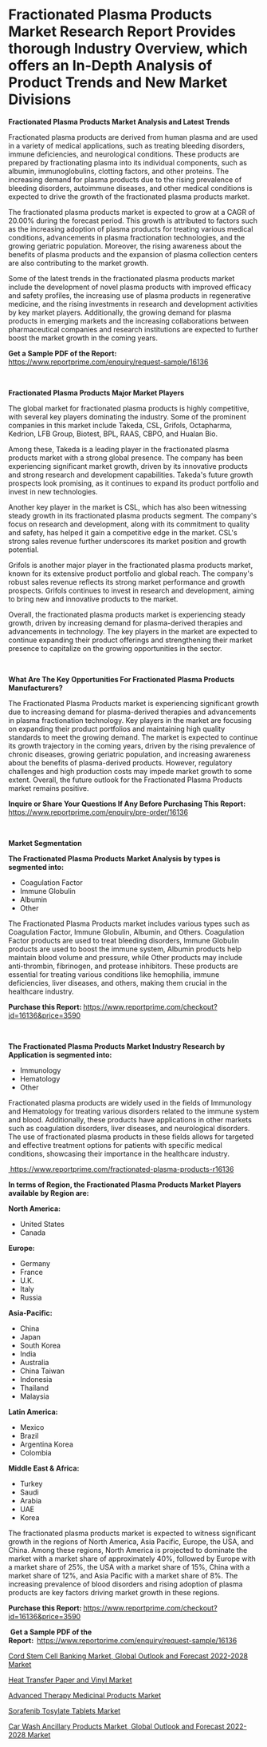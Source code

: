 <p><h1>Fractionated Plasma Products Market Research Report Provides thorough Industry Overview, which offers an In-Depth Analysis of Product Trends and New Market Divisions</h1></p><p><strong>Fractionated Plasma Products Market Analysis and Latest Trends</strong></p>
<p><p>Fractionated plasma products are derived from human plasma and are used in a variety of medical applications, such as treating bleeding disorders, immune deficiencies, and neurological conditions. These products are prepared by fractionating plasma into its individual components, such as albumin, immunoglobulins, clotting factors, and other proteins. The increasing demand for plasma products due to the rising prevalence of bleeding disorders, autoimmune diseases, and other medical conditions is expected to drive the growth of the fractionated plasma products market.</p><p>The fractionated plasma products market is expected to grow at a CAGR of 20.00% during the forecast period. This growth is attributed to factors such as the increasing adoption of plasma products for treating various medical conditions, advancements in plasma fractionation technologies, and the growing geriatric population. Moreover, the rising awareness about the benefits of plasma products and the expansion of plasma collection centers are also contributing to the market growth.</p><p>Some of the latest trends in the fractionated plasma products market include the development of novel plasma products with improved efficacy and safety profiles, the increasing use of plasma products in regenerative medicine, and the rising investments in research and development activities by key market players. Additionally, the growing demand for plasma products in emerging markets and the increasing collaborations between pharmaceutical companies and research institutions are expected to further boost the market growth in the coming years.</p></p>
<p><strong>Get a Sample PDF of the Report:&nbsp;</strong> <a href="https://www.reportprime.com/enquiry/request-sample/16136">https://www.reportprime.com/enquiry/request-sample/16136</a></p>
<p>&nbsp;</p>
<p><strong>Fractionated Plasma Products Major Market Players</strong></p>
<p><p>The global market for fractionated plasma products is highly competitive, with several key players dominating the industry. Some of the prominent companies in this market include Takeda, CSL, Grifols, Octapharma, Kedrion, LFB Group, Biotest, BPL, RAAS, CBPO, and Hualan Bio.</p><p>Among these, Takeda is a leading player in the fractionated plasma products market with a strong global presence. The company has been experiencing significant market growth, driven by its innovative products and strong research and development capabilities. Takeda's future growth prospects look promising, as it continues to expand its product portfolio and invest in new technologies.</p><p>Another key player in the market is CSL, which has also been witnessing steady growth in its fractionated plasma products segment. The company's focus on research and development, along with its commitment to quality and safety, has helped it gain a competitive edge in the market. CSL's strong sales revenue further underscores its market position and growth potential.</p><p>Grifols is another major player in the fractionated plasma products market, known for its extensive product portfolio and global reach. The company's robust sales revenue reflects its strong market performance and growth prospects. Grifols continues to invest in research and development, aiming to bring new and innovative products to the market.</p><p>Overall, the fractionated plasma products market is experiencing steady growth, driven by increasing demand for plasma-derived therapies and advancements in technology. The key players in the market are expected to continue expanding their product offerings and strengthening their market presence to capitalize on the growing opportunities in the sector.</p></p>
<p>&nbsp;</p>
<p><strong>What Are The Key Opportunities For Fractionated Plasma Products Manufacturers?</strong></p>
<p><p>The Fractionated Plasma Products market is experiencing significant growth due to increasing demand for plasma-derived therapies and advancements in plasma fractionation technology. Key players in the market are focusing on expanding their product portfolios and maintaining high quality standards to meet the growing demand. The market is expected to continue its growth trajectory in the coming years, driven by the rising prevalence of chronic diseases, growing geriatric population, and increasing awareness about the benefits of plasma-derived products. However, regulatory challenges and high production costs may impede market growth to some extent. Overall, the future outlook for the Fractionated Plasma Products market remains positive.</p></p>
<p><strong>Inquire or Share Your Questions If Any Before Purchasing This Report:</strong> <a href="https://www.reportprime.com/enquiry/pre-order/16136">https://www.reportprime.com/enquiry/pre-order/16136</a></p>
<p>&nbsp;</p>
<p><strong>Market Segmentation</strong></p>
<p><strong>The Fractionated Plasma Products Market Analysis by types is segmented into:</strong></p>
<p><ul><li>Coagulation Factor</li><li>Immune Globulin</li><li>Albumin</li><li>Other</li></ul></p>
<p><p>The Fractionated Plasma Products market includes various types such as Coagulation Factor, Immune Globulin, Albumin, and Others. Coagulation Factor products are used to treat bleeding disorders, Immune Globulin products are used to boost the immune system, Albumin products help maintain blood volume and pressure, while Other products may include anti-thrombin, fibrinogen, and protease inhibitors. These products are essential for treating various conditions like hemophilia, immune deficiencies, liver diseases, and others, making them crucial in the healthcare industry.</p></p>
<p><strong>Purchase this Report:&nbsp;</strong><a href="https://www.reportprime.com/checkout?id=16136&price=3590">https://www.reportprime.com/checkout?id=16136&price=3590</a></p>
<p>&nbsp;</p>
<p><strong>The Fractionated Plasma Products Market Industry Research by Application is segmented into:</strong></p>
<p><ul><li>Immunology</li><li>Hematology</li><li>Other</li></ul></p>
<p><p>Fractionated plasma products are widely used in the fields of Immunology and Hematology for treating various disorders related to the immune system and blood. Additionally, these products have applications in other markets such as coagulation disorders, liver diseases, and neurological disorders. The use of fractionated plasma products in these fields allows for targeted and effective treatment options for patients with specific medical conditions, showcasing their importance in the healthcare industry.</p></p>
<p><a href="https://www.reportprime.com/fractionated-plasma-products-r16136">&nbsp;https://www.reportprime.com/fractionated-plasma-products-r16136</a></p>
<p><strong>In terms of Region, the Fractionated Plasma Products Market Players available by Region are:</strong></p>
<p>
    <p> <strong> North America: </strong>
        <ul>
            <li>United States</li>
            <li>Canada</li>
        </ul>
        </p> 
    <p> <strong> Europe: </strong>
        <ul>
            <li>Germany</li>
            <li>France</li>
            <li>U.K.</li>
            <li>Italy</li>
            <li>Russia</li>
        </ul>
        </p> 
    <p> <strong> Asia-Pacific: </strong>
        <ul>
            <li>China</li>
            <li>Japan</li>
            <li>South Korea</li>
            <li>India</li>
            <li>Australia</li>
            <li>China Taiwan</li>
            <li>Indonesia</li>
            <li>Thailand</li>
            <li>Malaysia</li>
        </ul>
        </p> 
    <p> <strong> Latin America: </strong>
        <ul>
            <li>Mexico</li>
            <li>Brazil</li>
            <li>Argentina Korea</li>
            <li>Colombia</li>
        </ul>
        </p> 
    <p> <strong> Middle East & Africa: </strong>
        <ul>
            <li>Turkey</li>
            <li>Saudi</li>
            <li>Arabia</li>
            <li>UAE</li>
            <li>Korea</li>
        </ul>
    </p>
    </p>
<p><p>The fractionated plasma products market is expected to witness significant growth in the regions of North America, Asia Pacific, Europe, the USA, and China. Among these regions, North America is projected to dominate the market with a market share of approximately 40%, followed by Europe with a market share of 25%, the USA with a market share of 15%, China with a market share of 12%, and Asia Pacific with a market share of 8%. The increasing prevalence of blood disorders and rising adoption of plasma products are key factors driving market growth in these regions.</p></p>
<p><strong>Purchase this Report: </strong><a href="https://www.reportprime.com/checkout?id=16136&price=3590">https://www.reportprime.com/checkout?id=16136&price=3590</a></p>
<p>&nbsp;<strong>Get a Sample PDF of the Report:&nbsp;&nbsp;</strong><a href="https://www.reportprime.com/enquiry/request-sample/16136">https://www.reportprime.com/enquiry/request-sample/16136</a></p>
<p><strong></strong></p>
<p><p><a href="https://issuu.com/reportprime-2/docs/cord-stem-cell-banking-market-globa_03b5ffb0fba414">Cord Stem Cell Banking Market, Global Outlook and Forecast 2022-2028 Market</a></p><p><a href="https://github.com/RickHolmes3/Market-Research-Report-List-6/blob/main/heat-transfer-paper-and-vinyl-market.md">Heat Transfer Paper and Vinyl Market</a></p><p><a href="https://github.com/bmorecock/Market-Research-Report-List-5/blob/main/advanced-therapy-medicinal-products-market.md">Advanced Therapy Medicinal Products Market</a></p><p><a href="https://github.com/Krish2023na/Market-Research-Report-List-6/blob/main/sorafenib-tosylate-tablets-market.md">Sorafenib Tosylate Tablets Market</a></p><p><a href="https://issuu.com/reportprime-2/docs/car-wash-ancillary-products-market-_0b855af13d62de">Car Wash Ancillary Products Market, Global Outlook and Forecast 2022-2028 Market</a></p></p>